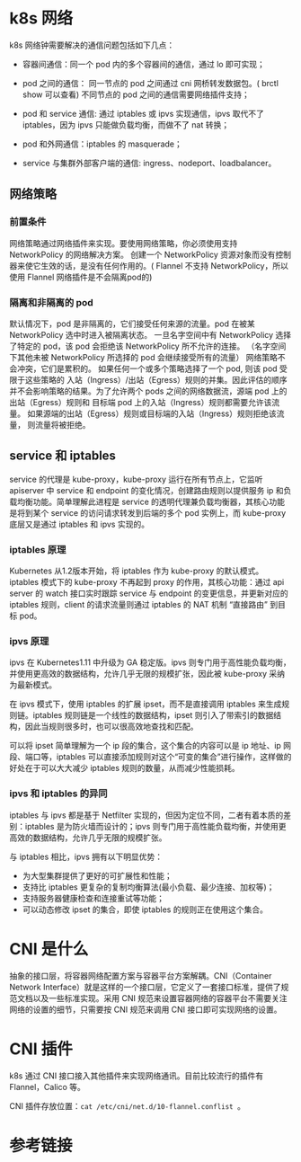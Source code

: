 # k8s 网络

k8s 网络钟需要解决的通信问题包括如下几点：

- 容器间通信：同一个 pod 内的多个容器间的通信，通过 lo 即可实现；   

- pod 之间的通信： 同一节点的 pod 之间通过 cni 网桥转发数据包。( brctl show 可以查看) 不同节点的 pod 之间的通信需要网络插件支持；
- pod 和 service 通信: 通过 iptables 或 ipvs 实现通信，ipvs 取代不了 iptables，因为 ipvs 只能做负载均衡，而做不了 nat 转换；
- pod 和外网通信：iptables 的 masquerade；
- service 与集群外部客户端的通信: ingress、nodeport、loadbalancer。

## 网络策略

### 前置条件

网络策略通过网络插件来实现。要使用网络策略，你必须使用支持 NetworkPolicy 的网络解决方案。 创建一个 NetworkPolicy 资源对象而没有控制器来使它生效的话，是没有任何作用的。( Flannel 不支持 NetworkPolicy，所以使用 Flannel 网络插件是不会隔离pod的)

### 隔离和非隔离的 pod

默认情况下，pod 是非隔离的，它们接受任何来源的流量。pod 在被某 NetworkPolicy 选中时进入被隔离状态。 一旦名字空间中有 NetworkPolicy 选择了特定的 pod，该 pod 会拒绝该 NetworkPolicy 所不允许的连接。 （名字空间下其他未被 NetworkPolicy 所选择的 pod 会继续接受所有的流量）
网络策略不会冲突，它们是累积的。 如果任何一个或多个策略选择了一个 pod, 则该 pod 受限于这些策略的 入站（Ingress）/出站（Egress）规则的并集。因此评估的顺序并不会影响策略的结果。为了允许两个 pods 之间的网络数据流，源端 pod 上的出站（Egress）规则和 目标端 pod 上的入站（Ingress）规则都需要允许该流量。 如果源端的出站（Egress）规则或目标端的入站（Ingress）规则拒绝该流量， 则流量将被拒绝。

## service 和 iptables

service 的代理是 kube-proxy，kube-proxy 运行在所有节点上，它监听 apiserver 中 service 和 endpoint 的变化情况，创建路由规则以提供服务 ip 和负载均衡功能。简单理解此进程是 service 的透明代理兼负载均衡器，其核心功能是将到某个 service 的访问请求转发到后端的多个 pod 实例上，而 kube-proxy 底层又是通过 iptables 和 ipvs 实现的。

### iptables 原理

Kubernetes 从1.2版本开始，将 iptables 作为 kube-proxy 的默认模式。iptables 模式下的 kube-proxy 不再起到 proxy 的作用，其核心功能：通过 api server 的 watch 接口实时跟踪 service 与 endpoint 的变更信息，并更新对应的 iptables 规则，client 的请求流量则通过 iptables 的 NAT 机制 “直接路由” 到目标 pod。

### ipvs 原理

ipvs 在 Kubernetes1.11 中升级为 GA 稳定版。ipvs 则专门用于高性能负载均衡，并使用更高效的数据结构，允许几乎无限的规模扩张，因此被 kube-proxy 采纳为最新模式。

在 ipvs 模式下，使用 iptables 的扩展 ipset，而不是直接调用 iptables 来生成规则链。iptables 规则链是一个线性的数据结构，ipset 则引入了带索引的数据结构，因此当规则很多时，也可以很高效地查找和匹配。

可以将 ipset 简单理解为一个 ip 段的集合，这个集合的内容可以是 ip 地址、ip 网段、端口等，iptables 可以直接添加规则对这个“可变的集合”进行操作，这样做的好处在于可以大大减少 iptables 规则的数量，从而减少性能损耗。

### ipvs 和 iptables 的异同

iptables 与 ipvs 都是基于 Netfilter 实现的，但因为定位不同，二者有着本质的差别：iptables 是为防火墙而设计的；ipvs 则专门用于高性能负载均衡，并使用更高效的数据结构，允许几乎无限的规模扩张。

与 iptables 相比，ipvs 拥有以下明显优势：

- 为大型集群提供了更好的可扩展性和性能；
- 支持比 iptables 更复杂的复制均衡算法(最小负载、最少连接、加权等)；
- 支持服务器健康检查和连接重试等功能；
- 可以动态修改 ipset 的集合，即使 iptables 的规则正在使用这个集合。

# CNI 是什么

抽象的接口层，将容器网络配置方案与容器平台方案解耦。CNI（Container Network Interface）就是这样的一个接口层，它定义了一套接口标准，提供了规范文档以及一些标准实现。采用 CNI 规范来设置容器网络的容器平台不需要关注网络的设置的细节，只需要按 CNI 规范来调用 CNI 接口即可实现网络的设置。

# CNI 插件

k8s 通过 CNI 接口接入其他插件来实现网络通讯。目前比较流行的插件有 Flannel，Calico 等。

CNI 插件存放位置：`cat /etc/cni/net.d/10-flannel.conflist `。



# 参考链接

[1]: https://blog.csdn.net/Gong_yz/article/details/129483025	"k8s 网络策略和网络插件"
[2]: https://blog.csdn.net/justlpf/article/details/129196788	"Flannel/Calico对比"
[3]: https://zhuanlan.zhihu.com/p/550373285	"深入剖析Kubernetes"

